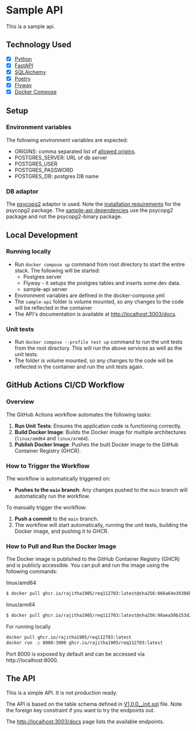 # Sample API

This is a sample api. 

## Technology Used
- [x] [Python](https://www.python.org)
- [x] [FastAPI](https://fastapi.tiangolo.com)
- [x] [SQLAlchemy](https://www.sqlalchemy.org)
- [x] [Poetry](https://python-poetry.org)
- [x] [Flyway](https://www.red-gate.com/products/flyway/community/)
- [x] [Docker Compose](https://docs.docker.com/compose/install/)

## Setup

### Environment variables

The following environment variables are expected:

- ORIGINS: comma separated list of [allowed origins](https://fastapi.tiangolo.com/tutorial/cors/).
- POSTGRES_SERVER: URL of db server
- POSTGRES_USER
- POSTGRES_PASSWORD
- POSTGRES_DB: postgres DB name

### DB adaptor

The [psycopg2](https://www.psycopg.org) adaptor is used. Note the [installation requirements](https://www.psycopg.org/docs/install.html) for the psycopg2 package. The [sample-api dependencies](pyproject.toml) use the psycopg2 package and not the psycopg2-binary package.
    
## Local Development

### Running locally

- Run `docker compose up` command from root directory to start the entire stack. The following will be started: 
  - Postgres server 
  - Flyway - it setups the postgres tables and inserts some dev data.
  - sample-api server
- Environment variables are defined in the docker-compose.yml
- The `sample-api` folder is volume mounted, so any changes to the code will be reflected in the container 
- The API's documentation is available at [http://localhost:3003/docs](http://localhost:3003/docs).


### Unit tests

- Run `docker compose --profile test up` command to run the unit tests from the root directory. This will run the above services as well as the unit tests.
- The folder is volume mounted, so any changes to the code will be reflected in the container and run the unit tests again.

## GitHub Actions CI/CD Workflow

### Overview

The GitHub Actions workflow automates the following tasks:

1. **Run Unit Tests**: Ensures the application code is functioning correctly.
2. **Build Docker Image**: Builds the Docker image for multiple architectures (`linux/amd64` and `linux/arm64`).
3. **Publish Docker Image**: Pushes the built Docker image to the GitHub Container Registry (GHCR).

### How to Trigger the Workflow

The workflow is automatically triggered on:

- **Pushes to the `main` branch**: Any changes pushed to the `main` branch will automatically run the workflow.

To manually trigger the workflow:

1. **Push a commit** to the `main` branch.
2. The workflow will start automatically, running the unit tests, building the Docker image, and pushing it to GHCR.

### How to Pull and Run the Docker Image

The Docker image is published to the GitHub Container Registry (GHCR) and is publicly accessible. You can pull and run the image using the following commands:

linux/amd64
```bash
$ docker pull ghcr.io/rajitha1905/req112703:latest@sha256:866a64e39386b31151beb4345cc9be81f9945b858ba2ac456cf8fde63172f804
```
linux/arm64
```bash
$ docker pull ghcr.io/rajitha1905/req112703:latest@sha256:98aea50b153d2ed29eb5975dadb1afaf596f17a90b830666d2c346a6258b9f48
```
For running locally
```bash
docker pull ghcr.io/rajitha1905/req112703:latest
docker run -p 8000:3000 ghcr.io/rajitha1905/req112703:latest
```
Port 8000 is exposed by default and can be accessed via http://localhost:8000.


## The API

This is a simple API. It is not production ready. 

The API is based on the table schema defined in [V1.0.0__init.sql](db/migrations/V1.0.0__init.sql) file. Note the foreign key constraint if you want to try the endpoints out.

The [http://localhost:3003/docs](http://localhost:3003/docs) page lists the available endpoints.
